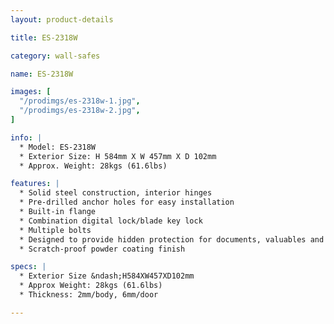 ```yaml
---
layout: product-details

title: ES-2318W

category: wall-safes

name: ES-2318W

images: [
  "/prodimgs/es-2318w-1.jpg",
  "/prodimgs/es-2318w-2.jpg",
]

info: |
  * Model: ES-2318W
  * Exterior Size: H 584mm X W 457mm X D 102mm
  * Approx. Weight: 28kgs (61.6lbs)

features: |
  * Solid steel construction, interior hinges
  * Pre-drilled anchor holes for easy installation
  * Built-in flange
  * Combination digital lock/blade key lock
  * Multiple bolts
  * Designed to provide hidden protection for documents, valuables and pistols
  * Scratch-proof powder coating finish

specs: |
  * Exterior Size &ndash;H584XW457XD102mm
  * Approx Weight: 28kgs (61.6lbs)
  * Thickness: 2mm/body, 6mm/door

---
```



